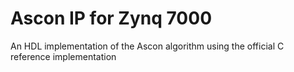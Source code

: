 # Ascon IP for Zynq 7000
 An HDL implementation of the Ascon algorithm using the official C reference implementation 
